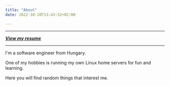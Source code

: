 ```yaml
---
title: "About"
date: 2022-10-20T13:43:52+02:00

---
```


---

***[View my resume](</Dániel_Árvai.pdf>)***

---

I'm a software engineer from Hungary.

One of my hobbies is running my own Linux home servers for fun and learning.

Here you will find random things that interest me.
